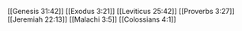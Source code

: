 [[Genesis 31:42]]
[[Exodus 3:21]]
[[Leviticus 25:42]]
[[Proverbs 3:27]]
[[Jeremiah 22:13]]
[[Malachi 3:5]]
[[Colossians 4:1]]
